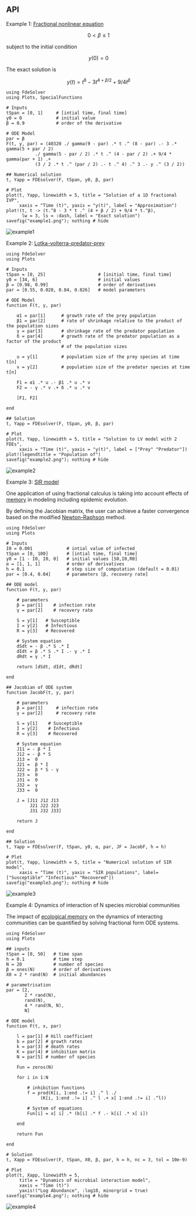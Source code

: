 ## API

Example 1:
[Fractional nonlinear equation]( https://link.springer.com/article/10.1023/B:NUMA.0000027736.85078.be)

```math
0<\beta\leq1
```
subject to the initial condition
```math
y(0)=0
```
The exact solution is
```math
y(t)=t^8-3t^{4+\beta/2}+9/4t^\beta
```

```@repl 1
using FdeSolver
using Plots, SpecialFunctions

# Inputs
tSpan = [0, 1]     # [intial time, final time]
y0 = 0             # initial value
β = 0.9            # order of the derivative

# ODE Model
par = β
F(t, y, par) = (40320 ./ gamma(9 - par) .* t .^ (8 - par) .- 3 .* gamma(5 + par / 2)
           ./ gamma(5 - par / 2) .* t .^ (4 - par / 2) .+ 9/4 * gamma(par + 1) .+
           (3 / 2 .* t .^ (par / 2) .- t .^ 4) .^ 3 .- y .^ (3 / 2))

## Numerical solution
t, Yapp = FDEsolver(F, tSpan, y0, β, par)

# Plot
plot(t, Yapp, linewidth = 5, title = "Solution of a 1D fractional IVP",
     xaxis = "Time (t)", yaxis = "y(t)", label = "Approximation")
plot!(t, t -> (t.^8 - 3 * t .^ (4 + β / 2) + 9/4 * t.^β),
      lw = 3, ls = :dash, label = "Exact solution")
savefig("example1.png"); nothing # hide
```

![example1](example1.png)

Example 2:
[Lotka-volterra-predator-prey](https://mc-stan.org/users/documentation/case-studies/lotka-volterra-predator-prey.html)

```@repl 2
using FdeSolver
using Plots

# Inputs
tSpan = [0, 25]                    # [initial time, final time]
y0 = [34, 6]                       # initial values
β = [0.98, 0.99]                   # order of derivatives
par = [0.55, 0.028, 0.84, 0.026]   # model parameters

# ODE Model
function F(t, y, par)

    α1 = par[1]      # growth rate of the prey population
    β1 = par[2]      # rate of shrinkage relative to the product of the population sizes
    γ = par[3]       # shrinkage rate of the predator population
    δ = par[4]       # growth rate of the predator population as a factor of the product
                     # of the population sizes

    u = y[1]         # population size of the prey species at time t[n]
    v = y[2]         # population size of the predator species at time t[n]

    F1 = α1 .* u .- β1 .* u .* v
    F2 = - γ .* v .+ δ .* u .* v

    [F1, F2]

end

## Solution
t, Yapp = FDEsolver(F, tSpan, y0, β, par)

# Plot
plot(t, Yapp, linewidth = 5, title = "Solution to LV model with 2 FDEs",
     xaxis = "Time (t)", yaxis = "y(t)", label = ["Prey" "Predator"])
plot!(legendtitle = "Population of")
savefig("example2.png"); nothing # hide
```

![example2](example2.png)

Example 3:
[SIR model](https://en.wikipedia.org/wiki/Compartmental_models_in_epidemiology)

One application of using fractional calculus is taking into account effects of [memory](https://journals.aps.org/pre/abstract/10.1103/PhysRevE.95.022409) in modeling including epidemic evolution.

By defining the Jacobian matrix, the user can achieve a faster convergence based on the modified [Newton–Raphson](https://www.mdpi.com/2227-7390/6/2/16/htm) method.

```@repl 3
using FdeSolver
using Plots

# Inputs
I0 = 0.001             # intial value of infected
tSpan = [0, 100]       # [intial time, final time]
y0 = [1 - I0, I0, 0]   # initial values [S0,I0,R0]
α = [1, 1, 1]          # order of derivatives
h = 0.1                # step size of computation (default = 0.01)
par = [0.4, 0.04]      # parameters [β, recovery rate]

## ODE model
function F(t, y, par)

    # parameters
    β = par[1]    # infection rate
    γ = par[2]    # recovery rate

    S = y[1]   # Susceptible
    I = y[2]   # Infectious
    R = y[3]   # Recovered

    # System equation
    dSdt = - β .* S .* I
    dIdt = β .* S .* I .- γ .* I
    dRdt = γ .* I

    return [dSdt, dIdt, dRdt]

end

## Jacobian of ODE system
function JacobF(t, y, par)

    # parameters
    β = par[1]     # infection rate
    γ = par[2]     # recovery rate

    S = y[1]    # Susceptible
    I = y[2]    # Infectious
    R = y[3]    # Recovered

    # System equation
    J11 = - β * I
    J12 = - β * S
    J13 =  0
    J21 =  β * I
    J22 =  β * S - γ
    J23 =  0
    J31 =  0
    J32 =  γ
    J33 =  0

    J = [J11 J12 J13
         J21 J22 J23
         J31 J32 J33]

    return J

end

## Solution
t, Yapp = FDEsolver(F, tSpan, y0, α, par, JF = JacobF, h = h)

# Plot
plot(t, Yapp, linewidth = 5, title = "Numerical solution of SIR model",
     xaxis = "Time (t)", yaxis = "SIR populations", label=["Susceptible" "Infectious" "Recovered"])
savefig("example3.png"); nothing # hide
```

![example3](example3.png)

Example 4:
Dynamics of interaction of N species microbial communities

The impact of [ecological memory](https://www.biorxiv.org/content/10.1101/2021.09.01.458486v1.abstract) on the dynamics of interacting communities can be quantified by solving fractional form ODE systems.

```@repl 4
using FdeSolver
using Plots

## inputs
tSpan = [0, 50]   # time span
h = 0.1           # time step
N = 20            # number of species
β = ones(N)       # order of derivatives
X0 = 2 * rand(N)  # initial abundances

# parametrisation
par = [2,
       2 * rand(N),
       rand(N),
       4 * rand(N, N),
       N]

# ODE model
function F(t, x, par)

    l = par[1] # Hill coefficient
    b = par[2] # growth rates
    k = par[3] # death rates
    K = par[4] # inhibition matrix
    N = par[5] # number of species

    Fun = zeros(N)

    for i in 1:N

        # inhibition functions
        f = prod(K[i, 1:end .!= i] .^ l ./
             (K[i, 1:end .!= i] .^ l .+ x[ 1:end .!= i] .^l))

        # System of equations
        Fun[i] = x[ i] .* (b[i] .* f .- k[i] .* x[ i])

    end

    return Fun

end

# Solution
t, Xapp = FDEsolver(F, tSpan, X0, β, par, h = h, nc = 3, tol = 10e-9)

# Plot
plot(t, Xapp, linewidth = 5,
     title = "Dynamics of microbial interaction model",
     xaxis = "Time (t)")
     yaxis!("Log Abundance", :log10, minorgrid = true)
savefig("example4.png"); nothing # hide
```

![example4](example4.png)
